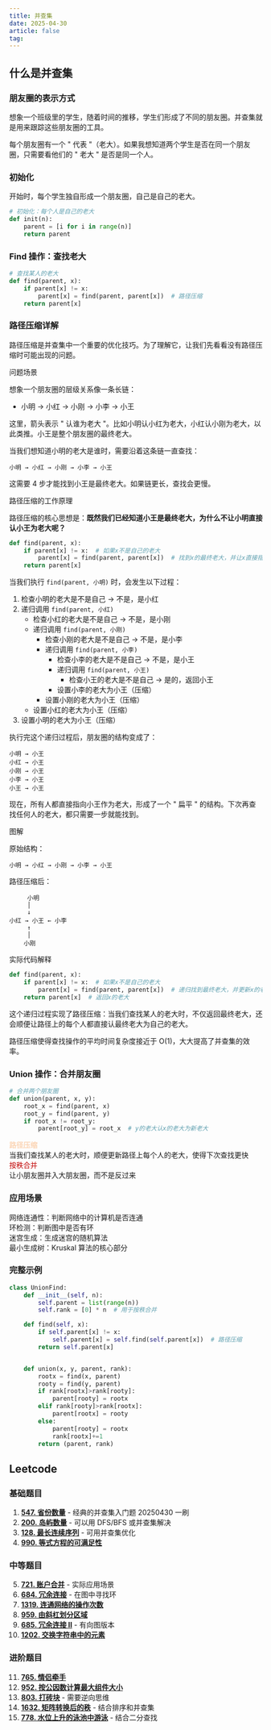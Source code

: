 ```yaml
---
title: 并查集
date: 2025-04-30
article: false
tag:
---
```


## 什么是并查集
### 朋友圈的表示方式
想象一个班级里的学生，随着时间的推移，学生们形成了不同的朋友圈。并查集就是用来跟踪这些朋友圈的工具。

每个朋友圈有一个 " 代表 "（老大）。如果我想知道两个学生是否在同一个朋友圈，只需要看他们的 " 老大 " 是否是同一个人。

### 初始化

开始时，每个学生独自形成一个朋友圈，自己是自己的老大。

```python
# 初始化：每个人是自己的老大
def init(n):
    parent = [i for i in range(n)]
    return parent
```

### Find 操作：查找老大

```python
# 查找某人的老大
def find(parent, x):
    if parent[x] != x:
        parent[x] = find(parent, parent[x])  # 路径压缩
    return parent[x]
```

### 路径压缩详解

路径压缩是并查集中一个重要的优化技巧。为了理解它，让我们先看看没有路径压缩时可能出现的问题。

问题场景

想象一个朋友圈的层级关系像一条长链：
- 小明 → 小红 → 小刚 → 小李 → 小王

这里，箭头表示 " 认谁为老大 "。比如小明认小红为老大，小红认小刚为老大，以此类推。小王是整个朋友圈的最终老大。

当我们想知道小明的老大是谁时，需要沿着这条链一直查找：
```
小明 → 小红 → 小刚 → 小李 → 小王
```

这需要 4 步才能找到小王是最终老大。如果链更长，查找会更慢。

路径压缩的工作原理

路径压缩的核心思想是：**既然我们已经知道小王是最终老大，为什么不让小明直接认小王为老大呢？**

```python
def find(parent, x):
    if parent[x] != x:  # 如果x不是自己的老大
        parent[x] = find(parent, parent[x])  # 找到x的最终老大，并让x直接指向它
    return parent[x]
```

当我们执行 `find(parent, 小明)` 时，会发生以下过程：

1. 检查小明的老大是不是自己 → 不是，是小红
2. 递归调用 `find(parent, 小红)`
   - 检查小红的老大是不是自己 → 不是，是小刚
   - 递归调用 `find(parent, 小刚)`
	 - 检查小刚的老大是不是自己 → 不是，是小李
	 - 递归调用 `find(parent, 小李)`
	   - 检查小李的老大是不是自己 → 不是，是小王
	   - 递归调用 `find(parent, 小王)`
		 - 检查小王的老大是不是自己 → 是的，返回小王
	   - 设置小李的老大为小王（压缩）
	 - 设置小刚的老大为小王（压缩）
   - 设置小红的老大为小王（压缩）
3. 设置小明的老大为小王（压缩）

执行完这个递归过程后，朋友圈的结构变成了：
```
小明 → 小王
小红 → 小王
小刚 → 小王
小李 → 小王
小王 → 小王
```

现在，所有人都直接指向小王作为老大，形成了一个 " 扁平 " 的结构。下次再查找任何人的老大，都只需要一步就能找到。

图解

原始结构：
```
小明 → 小红 → 小刚 → 小李 → 小王
```

路径压缩后：
```
     小明
     │
     ↓
小红 → 小王 ← 小李
     ↑
     │
    小刚
```

实际代码解释

```python
def find(parent, x):
    if parent[x] != x:  # 如果x不是自己的老大
        parent[x] = find(parent, parent[x])  # 递归找到最终老大，并更新x的老大为最终老大
    return parent[x]  # 返回x的老大
```

这个递归过程实现了路径压缩：当我们查找某人的老大时，不仅返回最终老大，还会顺便让路径上的每个人都直接认最终老大为自己的老大。

路径压缩使得查找操作的平均时间复杂度接近于 O(1)，大大提高了并查集的效率。

### Union 操作：合并朋友圈

```python
# 合并两个朋友圈
def union(parent, x, y):
    root_x = find(parent, x)
    root_y = find(parent, y)
    if root_x != root_y:
        parent[root_y] = root_x  # y的老大认x的老大为新老大
```

**<font color="#fbd5b5">路径压缩</font>**  
当我们查找某人的老大时，顺便更新路径上每个人的老大，使得下次查找更快  
<font color="#c00000">按秩合并</font>  
让小朋友圈并入大朋友圈，而不是反过来
### 应用场景

网络连通性：判断网络中的计算机是否连通  
环检测：判断图中是否有环  
迷宫生成：生成迷宫的随机算法  
最小生成树：Kruskal 算法的核心部分

### 完整示例

```python
class UnionFind:
    def __init__(self, n):
        self.parent = list(range(n))
        self.rank = [0] * n  # 用于按秩合并

    def find(self, x):
        if self.parent[x] != x:
            self.parent[x] = self.find(self.parent[x])  # 路径压缩
        return self.parent[x]


	def union(x, y, parent, rank):
		rootx = find(x, parent)
		rooty = find(y, parent)
		if rank[rootx]>rank[rooty]: 
			parent[rooty] = rootx
		elif rank[rooty]>rank[rootx]:
			parent[rootx] = rooty
		else:
			parent[rooty] = rootx
			rank[rootx]+=1
		return (parent, rank)    

```

## Leetcode
### 基础题目
1. **[547. 省份数量](https://leetcode.com/problems/number-of-provinces/)** - 经典的并查集入门题 
   20250430 一刷
2. **[200. 岛屿数量](https://leetcode.com/problems/number-of-islands/)** - 可以用 DFS/BFS 或并查集解决
3. **[128. 最长连续序列](https://leetcode.com/problems/longest-consecutive-sequence/)** - 可用并查集优化
4. **[990. 等式方程的可满足性](https://leetcode.com/problems/satisfiability-of-equality-equations/)**

### 中等题目
5. **[721. 账户合并](https://leetcode.com/problems/accounts-merge/)** - 实际应用场景
6. **[684. 冗余连接](https://leetcode.com/problems/redundant-connection/)** - 在图中寻找环
7. **[1319. 连通网络的操作次数](https://leetcode.com/problems/number-of-operations-to-make-network-connected/)**
8. **[959. 由斜杠划分区域](https://leetcode.com/problems/regions-cut-by-slashes/)**
9. **[685. 冗余连接 II](https://leetcode.com/problems/redundant-connection-ii/)** - 有向图版本
10. **[1202. 交换字符串中的元素](https://leetcode.com/problems/smallest-string-with-swaps/)**

### 进阶题目
11. **[765. 情侣牵手](https://leetcode.com/problems/couples-holding-hands/)**
12. **[952. 按公因数计算最大组件大小](https://leetcode.com/problems/largest-component-size-by-common-factor/)**
13. **[803. 打砖块](https://leetcode.com/problems/bricks-falling-when-hit/)** - 需要逆向思维
14. **[1632. 矩阵转换后的秩](https://leetcode.com/problems/rank-transform-of-a-matrix/)** - 结合排序和并查集
15. **[778. 水位上升的泳池中游泳](https://leetcode.com/problems/swim-in-rising-water/)** - 结合二分查找